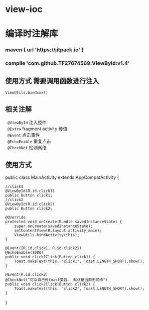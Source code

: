 # view-ioc
# 编译时注解库

###   maven { url 'https://jitpack.io' }
###   compile 'com.github.TF27674569:ViewById:v1.4'



## 使用方式 需要调用函数进行注入
`ViewUtils.bindxxx()`
## 相关注解
` @ViewById`    注入控件</br>
` @Extra`       fragment activity 传值</br>
` @Event`       点击事件</br>
` @EchoEnable`  重复点击</br>
` @CheckNet`    检测网络</br>


## 使用方式

public class MainActivity extends AppCompatActivity {
    
    //click1
    @ViewById(R.id.click1)
    public Button click1;
    //click2
    @ViewById(R.id.click2)
    public Button click2;

    @Override
    protected void onCreate(Bundle savedInstanceState) {
        super.onCreate(savedInstanceState);
        setContentView(R.layout.activity_main);
        ViewUtils.bindActivity(this);
    }

    @Event({R.id.click1, R.id.click2})
    @EchoEnable(1000)
    public void click1Click(Button click1) {
        Toast.makeText(this, "click1", Toast.LENGTH_SHORT).show();
    }

    @Event(R.id.click2)
    @CheckNet("可以自己传toast类容， 默认是当前无网络")
    public void click2Click(Button click2) {
        Toast.makeText(this, "click2", Toast.LENGTH_SHORT).show();
    }
}
